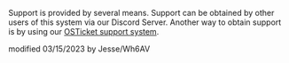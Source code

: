Support is provided by several means.
Support can be obtained by other users of this system via our Discord Server.
Another way to obtain support is by using our [OSTicket support system](https://wh6av.net/osticket).

modified 03/15/2023 by Jesse/Wh6AV
